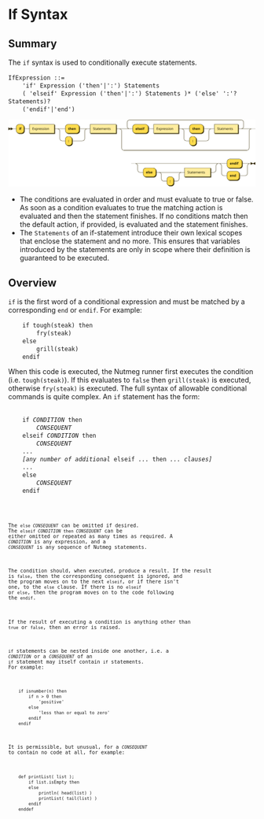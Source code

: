# If Syntax

## Summary

The `if` syntax is used to conditionally execute statements.

```
IfExpression ::= 
    'if' Expression ('then'|':') Statements 
    ( 'elseif' Expression ('then'|':') Statements )* ('else' ':'? Statements)? 
    ('endif'|'end')
```
![Railroad diagram for EBNF grammar](If-Syntax-railroad.svg)

* The conditions are evaluated in order and must evaluate to true or false. As soon as a condition evaluates to true the matching action is evaluated and then the statement finishes. If no conditions match then the default action, if provided, is evaluated and the statement finishes.
* The `Statements` of an if-statement introduce their own lexical scopes that enclose the statement and no more. This ensures that variables introduced by the statements are only in scope where their definition is guaranteed to be executed.

## Overview

`if` is the first word of a conditional expression and must be matched by a 
corresponding `end` or `endif`. For example:
```
    if tough(steak) then
        fry(steak)
    else
        grill(steak)
    endif
```

When this code is executed, the Nutmeg runner first executes the
condition (i.e. `tough(steak)`).  If this evaluates to `false` then
`grill(steak)` is executed, otherwise `fry(steak)` is executed. The full
syntax of allowable conditional commands is quite complex.  An `if`
statement has the form:
<pre><code>
    if <i>CONDITION</i> then 
        <i>CONSEQUENT</i>
    elseif <i>CONDITION</i> then 
        <i>CONSEQUENT</i>
    ...
    <i>[any number of additional </i>elseif<i> ... </i>then<i> ... clauses]</i>
    ...
    else
        <i>CONSEQUENT</i>
    endif
<code></pre>
The <code>else <i>CONSEQUENT</i></code> can be omitted if desired. The <code>elseif
<i>CONDITION</i> then <i>CONSEQUENT</i></code> can be either omitted or repeated as many
times as required.  A <i>`CONDITION`</i> is any expression, and a <i>`CONSEQUENT`</i>
is any sequence of Nutmeg statements.

The condition should, when executed, produce a result. If the result is
`false`, then the corresponding consequent is ignored, and the program
moves on to the next `elseif`, or if there isn't one, to the `else`
clause. If there is no `elseif` or `else`, then the program moves on to
the code following the `endif`.

If the result of executing a condition is anything other than `true` or 
`false`, then an error is raised.

`if` statements can be nested inside one another, i.e. a <i>`CONDITION`</i> or a
<i>`CONSEQUENT`</i> of an `if` statement may itself contain `if` statements.
For example:
```
    if isnumber(n) then
        if n > 0 then
            'positive'
        else
            'less than or equal to zero'
        endif
    endif
```
It is permissible, but unusual, for a <i>`CONSEQUENT`</i> to contain no code at
all, for example:
```
    def printList( list );
        if list.isEmpty then
        else
            println( head(list) )
            printList( tail(list) )
        endif
    enddef
```
